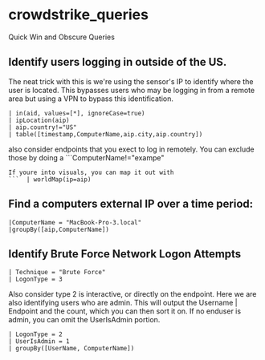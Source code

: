 # crowdstrike_queries
Quick Win and Obscure Queries

Identify users logging in outside of the US.
-

  The neat trick with this is we're using the
  sensor's IP to identify where the user is located. This bypasses users who may be logging
  in from a remote area but using a VPN to bypass this identification.

```#repo=base_sensor #event_simpleName=SensorHeartbeat
| in(aid, values=[*], ignoreCase=true)
| ipLocation(aip)
| aip.country!="US"
| table([timestamp,ComputerName,aip.city,aip.country])
```

also consider endpoints that you exect to log in remotely. You can exclude those
by doing a ```ComputerName!="exampe"
```
If youre into visuals, you can map it out with
```  | worldMap(ip=aip)
```

Find a computers external IP over a time period:
- 
```#event_simpleName = NetworkConnectIP4
|ComputerName = "MacBook-Pro-3.local"
|groupBy([aip,ComputerName])
```

Identify Brute Force Network Logon Attempts
-
```#event_simpleName = UserLogonFailed2
| Technique = "Brute Force"
| LogonType = 3
```
Also consider type 2 is interactive, or directly on the endpoint. Here we
are also identifying users who are admin. This will output the Username | Endpoint
and the count, which you can then sort it on. If no enduser is admin, you can omit
the UserIsAdmin portion.

```#event_simpleName = UserLogonFailed2
| LogonType = 2
| UserIsAdmin = 1
| groupBy([UserName, ComputerName])
```
